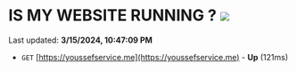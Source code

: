 # IS MY WEBSITE RUNNING ? [![](https://img.shields.io/static/v1?label=Sponsor&message=%E2%9D%A4&logo=GitHub&color=%23fe8e86)](https://github.com/sponsors/<username>)

Last updated: **3/15/2024, 10:47:09 PM**

- `GET` [https://youssefservice.me](https://youssefservice.me) - **Up** (121ms)
